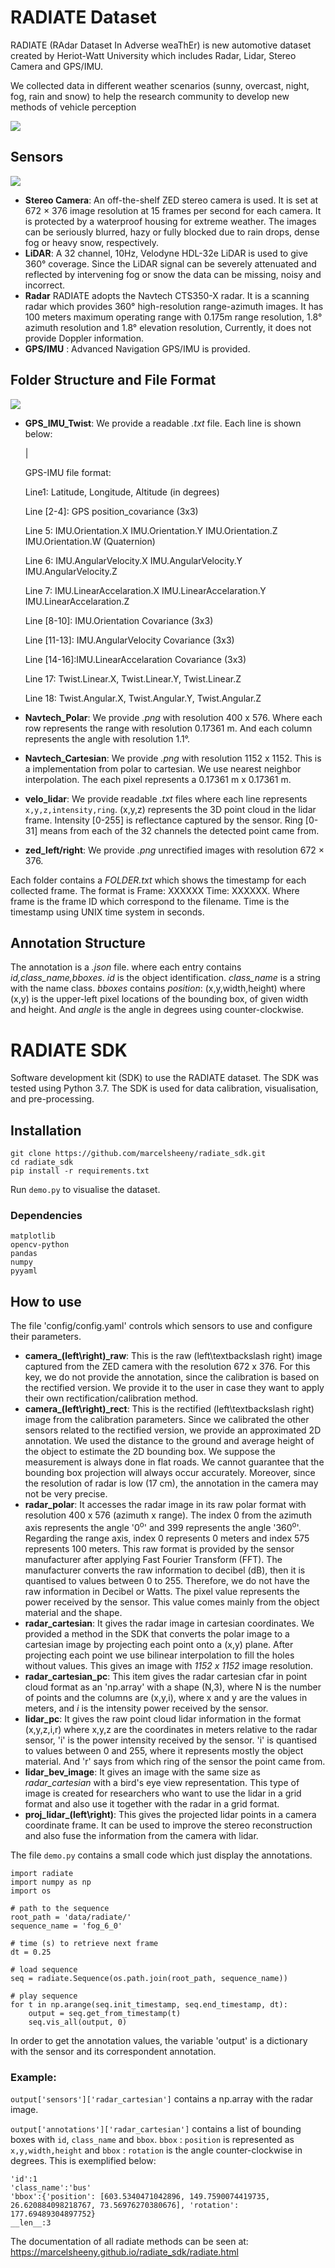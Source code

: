 # RADIATE Dataset

RADIATE (RAdar Dataset In Adverse weaThEr) is new automotive dataset created by Heriot-Watt University which includes Radar, Lidar, Stereo Camera and GPS/IMU.

We collected data in different weather scenarios (sunny, overcast, night, fog, rain and snow) to help the research community to develop new methods of vehicle perception

![](assets/radiate.png)

## Sensors

![](assets/sensors.png)

* **Stereo Camera**: An off-the-shelf ZED stereo camera is used. It is set at 672 × 376 image resolution at 15 frames per second for each camera. It is protected by a waterproof housing
for extreme weather. The images can be seriously blurred, hazy or fully blocked due to rain drops, dense fog or heavy snow, respectively.
* **LiDAR**: A 32 channel, 10Hz, Velodyne HDL-32e LiDAR is used to give 360° coverage. Since the LiDAR signal can be severely attenuated and reflected by intervening fog or snow the data can be missing, noisy and incorrect.
* **Radar** RADIATE adopts the Navtech CTS350-X radar. It is a scanning radar which provides 360° high-resolution range-azimuth images. It has 100 meters maximum operating range with 0.175m range resolution, 1.8° azimuth resolution and 1.8° elevation resolution, Currently, it does not provide Doppler information.
* **GPS/IMU** : Advanced Navigation GPS/IMU is provided. 

## Folder Structure and File Format

![](assets/folder_tree.png)

* **GPS_IMU_Twist**: We provide a readable *.txt* file. Each line is shown below:
  
  | 
  
    GPS-IMU file format:

    Line1: Latitude, Longitude, Altitude (in degrees)

    Line [2-4]: GPS position_covariance (3x3)

    Line 5: IMU.Orientation.X IMU.Orientation.Y IMU.Orientation.Z IMU.Orientation.W (Quaternion)

    Line 6: IMU.AngularVelocity.X IMU.AngularVelocity.Y IMU.AngularVelocity.Z 

    Line 7: IMU.LinearAccelaration.X IMU.LinearAccelaration.Y IMU.LinearAccelaration.Z

    Line [8-10]: IMU.Orientation Covariance (3x3)

    Line [11-13]: IMU.AngularVelocity Covariance (3x3)

    Line [14-16]:IMU.LinearAccelaration Covariance (3x3)

    Line 17: Twist.Linear.X, Twist.Linear.Y, Twist.Linear.Z

    Line 18: Twist.Angular.X, Twist.Angular.Y, Twist.Angular.Z


* **Navtech_Polar**: We provide *.png* with resolution 400 x 576. Where each row represents the range with resolution 0.17361 m. And each column represents the angle with resolution 1.1°.

* **Navtech_Cartesian**: We provide *.png* with resolution 1152 x 1152. This is a implementation from polar to cartesian. We use nearest neighbor interpolation. The each pixel represents a 0.17361 m x 0.17361 m.
*  **velo_lidar**: We provide readable *.txt* files where each line represents `x,y,z,intensity,ring`. (x,y,z) represents the 3D point cloud in the lidar frame. Intensity [0-255] is reflectance captured by the sensor. Ring [0-31] means from each of the 32 channels the detected point came from.
*  **zed_left/right**: We provide *.png* unrectified images with resolution 672 × 376. 
  
Each folder contains a *FOLDER.txt* which shows the timestamp for each collected frame. The format is Frame: XXXXXX Time: XXXXXX. Where frame is the frame ID which correspond to the filename. Time is the timestamp using UNIX time system in seconds.


## Annotation Structure

The annotation is a *.json* file. where each entry contains *id,class_name,bboxes*. *id* is the object identification. *class_name* is a string with the name class. *bboxes* contains *position*: (x,y,width,height) where (x,y) is the upper-left pixel locations of the bounding box, of given width and height. And *angle* is the angle in degrees using counter-clockwise.

# RADIATE SDK

Software development kit (SDK) to use the RADIATE dataset. The SDK was tested using Python 3.7. The SDK is used for data calibration, visualisation, and pre-processing.

## Installation

```
git clone https://github.com/marcelsheeny/radiate_sdk.git
cd radiate_sdk
pip install -r requirements.txt
```

Run `demo.py` to visualise the dataset.

### Dependencies
```
matplotlib
opencv-python
pandas
numpy
pyyaml
```

## How to use

The file 'config/config.yaml' controls which sensors to use and configure their parameters.

- **camera_(left\right)_raw**: This is the raw (left\textbackslash right) image captured from the ZED camera with the resolution 672 x 376. For this key, we do not provide the annotation, since the calibration is based on the rectified version. We provide it to the user in case they want to apply their own rectification/calibration method.
- **camera_(left\right)_rect**: This is the rectified (left\textbackslash right) image from the calibration parameters. Since we calibrated the other sensors related to the rectified version, we provide an approximated 2D annotation. We used the distance to the ground and average height of the object to estimate the 2D bounding box. We suppose the measurement is always done in flat roads. We cannot guarantee that the bounding box projection will always occur accurately. Moreover, since the resolution of radar is low (17 cm), the annotation in the camera may not be very precise.
- **radar_polar**: It accesses the radar image in its raw polar format with resolution 400 x 576 (azimuth x range). The index 0 from the azimuth axis represents the angle '0<sup>o</sup>' and 399 represents the angle '360<sup>o</sup>'. Regarding the range axis, index 0 represents 0 meters and index 575 represents 100 meters. This raw format is provided by the sensor manufacturer after applying Fast Fourier Transform (FFT). The manufacturer converts the raw information to decibel (dB), then it is quantised to values between 0 to 255. Therefore, we do not have the raw information in Decibel or Watts. The pixel value represents the power received by the sensor. This value comes mainly from the object material and the shape.     
- **radar_cartesian**: It gives the radar image in cartesian coordinates. We provided a method in the SDK that converts the polar image to a cartesian image by projecting each point onto a (x,y) plane. After projecting each point we use bilinear interpolation to fill the holes without values. This gives an image with *1152 x 1152* image resolution.
- **radar_cartesian_pc**: This item gives the radar cartesian cfar in point cloud format as an 'np.array' with a shape (N,3), where N is the number of points and the columns are (x,y,i), where x and y are the values in meters, and *i* is the intensity power received by the sensor.
- **lidar_pc**: It gives the raw point cloud lidar information in the format (x,y,z,i,r) where x,y,z are the coordinates in meters relative to the radar sensor, 'i' is the power intensity received by the sensor. 'i' is quantised to values between 0 and 255, where it represents mostly the object material. And 'r' says from which ring of the sensor the point came from.
- **lidar_bev_image**: It gives an image with the same size as *radar_cartesian* with a bird's eye view representation. This type of image is created for researchers who want to use the lidar in a grid format and also use it together with the radar in a grid format. 
- **proj_lidar_(left\right)**: This gives the projected lidar points in a camera coordinate frame. It can be used to improve the stereo reconstruction and also fuse the information from the camera with lidar.

The file `demo.py` contains a small code which just display the annotations.

```
import radiate
import numpy as np
import os

# path to the sequence
root_path = 'data/radiate/'
sequence_name = 'fog_6_0'

# time (s) to retrieve next frame
dt = 0.25

# load sequence
seq = radiate.Sequence(os.path.join(root_path, sequence_name))

# play sequence
for t in np.arange(seq.init_timestamp, seq.end_timestamp, dt):
    output = seq.get_from_timestamp(t)
    seq.vis_all(output, 0)
```

In order to get the annotation values, the variable 'output' is a dictionary with the sensor and its correspondent annotation.

### Example: 

`output['sensors']['radar_cartesian']` contains a np.array with the radar image.

`output['annotations']['radar_cartesian']` contains a list of bounding boxes with `id`, `class_name` and `bbox`. `bbox` : `position` is represented as `x,y,width,height` and `bbox` : `rotation` is the angle counter-clockwise in degrees. This is exemplified below:

```
'id':1
'class_name':'bus'
'bbox':{'position': [603.5340471042896, 149.7590074419735, 26.620884098218767, 73.56976270380676], 'rotation': 177.69489304897752}
__len__:3
```

The documentation of all radiate methods can be seen at:
https://marcelsheeny.github.io/radiate_sdk/radiate.html